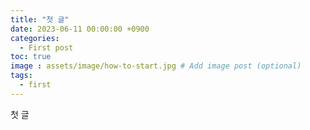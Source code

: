```yaml
---
title: "첫 글"
date: 2023-06-11 00:00:00 +0900
categories:
  - First post
toc: true  
image : assets/image/how-to-start.jpg # Add image post (optional)
tags:
  - first
---
```

첫 글